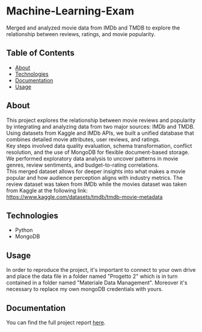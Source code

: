 # Machine-Learning-Exam
Merged and analyzed movie data from IMDb and TMDB to explore the relationship between reviews, ratings, and movie popularity.

## Table of Contents
- [About](#about)
- [Technologies](#technologies)
- [Documentation](#documentation)
- [Usage](#usage)

## About

This project explores the relationship between movie reviews and popularity by integrating and analyzing data from two major sources: IMDb and TMDB. Using datasets from Kaggle and IMDb APIs, we built a unified database that combines detailed movie attributes, user reviews, and ratings.  
Key steps involved data quality evaluation, schema transformation, conflict resolution, and the use of MongoDB for flexible document-based storage. We performed exploratory data analysis to uncover patterns in movie genres, review sentiments, and budget-to-rating correlations.  
This merged dataset allows for deeper insights into what makes a movie popular and how audience perception aligns with industry metrics.
The review dataset was taken from IMDb while the movies dataset was taken
from Kaggle at the following link:
https://www.kaggle.com/datasets/tmdb/tmdb-movie-metadata

## Technologies
- Python
- MongoDB

## Usage

In order to reproduce the project, it's important to connect to your own drive and place the data file in a folder named "Progetto 2" which is in turn contained in a folder named "Materiale Data Management". Moreover it's necessary to replace my own mongoDB credentials with yours.

## Documentation

You can find the full project report [here](docs/Data_Management_Report.pdf).